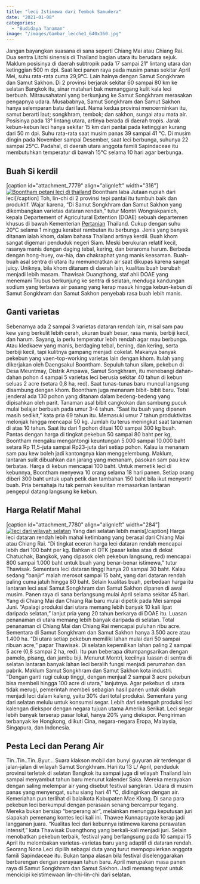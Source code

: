 ```yaml
---
title: "leci Istimewa dari Tembok Samudera"
date: "2021-01-08"
categories: 
  - "Budidaya Tanaman"
image: "/images/Gambar_lecche1_640x360.jpg"
---
```


Jangan bayangkan suasana di sana seperti Chiang Mai atau Chiang Rai. Dua sentra Litchi sinensis di Thailand bagian utara itu berudara sejuk. Maklum posisinya di daerah subtropik pada 17 sampai 21° lintang utara dan ketinggian 500 m dpi. Saat leci panen raya pada musim panas sekitar April Mei, suhu rata-rata cuma 29,9°C. Lain halnya dengan Samut Songkhram dan Samut Sakhon. Di 2 provinsi berjarak sekitar 60 sampai 80 km ke selatan Bangkok itu, sinar matahari bak memanggang kulit kala leci berbuah. Mitrausahatani yang berkunjung ke Samut Songkhram merasakan pengapnya udara. Musababnya, Samut Songkhram dan Samut Sakhon hanya selemparan batu dari laut. Nama kedua provinsi mencerminkan itu, samut berarti laut; songkhram, tembok; dan sakhon, sungai atau mata air. Posisinya pada 13° lintang utara, artinya berada di daerah tropis. Jarak kebun-kebun leci hanya sekitar 15 km dari pantai pada ketinggian kurang dari 50 m dpi. Suhu rata-rata saat musim panas 39 sampai 41 °C. Di musim dingin pada November sampai Desember, saat leci berbunga, suhunya 22 sampai 25°C. Padahal, di daerah utara anggota famili Sapindaceae itu membutuhkan temperatur di bawah 15°C selama 10 hari agar berbunga.

## Buah Si kerdil

\[caption id="attachment\_7779" align="alignleft" width="316"\][![Boontham petani leci di thailand](/images/Gambar_leci_1024x678.jpg)](http://localhost/mitra/wp-content/uploads/2021/01/Gambar_leci_1024x678.jpg) Boontham laba Jutaan rupiah dari leci\[/caption\] Toh, lin-chi di 2 provinsi tepi pantai itu tumbuh baik dan produktif. Wajar karena, “Di Samut Songkhram dan Samut Sakhon yang dikembangkan varietas dataran rendah,” tutur Montri Wongrakpanich, kepala Departement of Agricultural Extention (DOAE) sebuah departemen khusus di bawah Kementerian [Pertanian](http://localhost/mitra/pertanian "Pertanian") Thailand. Cukup dengan suhu 20°C selama 1 minggu kerabat rambutan itu berbunga. Jenis yang banyak ditanam ialah khom, dalam bahasa Thailand artinya kerdil. Buah khom sangat digemari penduduk negeri Siam. Meski berukuran relatif kecil, rasanya manis dengan daging tebal, kering, dan beraroma harum. Berbeda dengan hong-huey, ow-hia, dan chakraphat yang manis keasaman. Buah-buah asal sentra di utara itu memuncratkan air saat dikupas karena sangat juicy. Uniknya, bila khom ditanam di daerah lain, kualitas buah berubah menjadi lebih masam. Thawisak Duangthong, staf ahli DOAE yang menemani Trubus berkunjung ke sentra di selatan, menduga kandungan sodium yang terbawa air pasang yang kerap masuk hingga kebun-kebun di Samut Songkhram dan Samut Sakhon penyebab rasa buah lebih manis.

## Ganti varietas

Sebenarnya ada 2 sampai 3 varietas dataran rendah lain, misal sam pau kew yang berkulit lebih cerah, ukuran buah besar, rasa manis, berbiji kecil, dan harum. Sayang, ia perlu temperatur lebih rendah agar mau berbunga. Atau kledkaew yang manis, berdaging tebal, bening, dan kering, serta berbiji kecil, tapi kulitnya gampang menjadi cokelat. Makanya banyak pekebun yang vaen-top-working varietas lain dengan khom. Itulah yang dikerjakan oleh Daengsakul Boontham. Sepuluh tahun silam, pekebun di Desa Meuntmay, Distrik Ampawa, Samut Songkhram, itu menebangi dahan-dahan pohon 4 sampai 5 varietas leci berusia sekitar 40 tahun di kebun seluas 2 acre (setara 0,8 ha, red). Saat tunas-tunas baru muncul langsung disambung dengan khom. Boontham juga menanam bibit- bibit baru. Total jenderal ada 130 pohon yang ditanam dalam bedeng-bedeng yang dipisahkan oleh parit. Tanaman asal bibit cangkokan dan sambung pucuk mulai belajar berbuah pada umur 3-4 tahun. “Saat itu buah yang dipanen masih sedikit,” kata pria 69 tahun itu. Memasuki umur 7 tahun produktivitas melonjak hingga mencapai 50 kg. Jumlah itu terus meningkat saat tanaman di atas 10 tahun. Saat itu dari 1 pohon dituai 100 sampai 300 kg buah. Pantas dengan harga di tingkat pekebun 50 sampai 80 baht per kg, Boontham mengaku mengantongi keuntungan 5.000 sampai 10.000 baht setara Rp 11,5-juta sampai Rp23-juta dari setiap pohon. Kalau ia menanam sam pau kew boleh jadi kantongnya kian menggelembung. Maklum, lantaran sulit dibuahkan dan jarang yang menanam, pasokan sam pau kew terbatas. Harga di kebun mencapai 100 baht. Untuk memetik leci di kebunnya, Boontham menyewa 10 orang selama 18 hari panen. Setiap orang diberi 300 baht untuk upah petik dan tambahan 150 baht bila ikut menyortir buah. Pria bersahaja itu tak pernah kesulitan memasarkan lantaran pengepul datang langsung ke kebun.

## Harga Relatif Mahal

\[caption id="attachment\_7780" align="alignleft" width="284"\][![leci dari wilayah selatan](/images/Gambar_lecche_640x360.jpg)](http://localhost/mitra/wp-content/uploads/2021/01/Gambar_lecche_640x360.jpg) Yang dari selatan lebih manis\[/caption\] Harga leci dataran rendah lebih mahal ketimbang yang berasal dari Chiang Mai atau Chiang Rai. “Di tingkat eceran harga leci dataran rendah mencapai lebih dari 100 baht per kg. Bahkan di OTK (pasar kelas atas di dekat Chatuchak, Bangkok, yang dipasok oleh pekebun langsung, red) mencapai 800 sampai 1.000 baht untuk buah yang benar-benar istimewa,” tutur Thawisak. Sementara leci dataran tinggi hanya 20 sampai 30 baht. Kalau sedang “banjir” malah merosot sampai 15 baht, yang dari dataran rendah paling cuma jatuh hingga 80 baht. Selain kualitas buah, perbedaan harga itu lantaran leci asal Samut Songkhram dan Samut Sakhon dipanen di awal musim. Panen raya di sana berlangsung mulai April selama sekitar 45 hari. Yang di Chiang Mai dan Chiang Rai baru mulai dipetik pada Mei sampai Juni. “Apalagi produksi dari utara memang lebih banyak 10 kali lipat daripada selatan,” lanjut pria yang 20 tahun berkarya di DOAE itu. Luasan penanaman di utara memang lebih banyak daripada di selatan. Total penanaman di Chiang Mai dan Chiang Rai mencapai puluhan ribu acre. Sementara di Samut Songkhram dan Samut Sakhon hanya 3.500 acre atau 1.400 ha. “Di utara setiap pekebun memiliki lahan mulai dari 50 sampai ribuan acre,” papar Thawisak. Di selatan kepemilikan lahan paling 2 sampai 5 acre (0,8 sampai 2 ha, red). Itu pun beberapa ditumpangsarikan dengan pamelo, pisang, dan jambu biji. Menurut Montri, kecilnya luasan di sentra di selatan lantaran banyak lahan leci beralih fungsi menjadi perumahan dan pabrik. Maklum Samut Songkhram dan Samut Sakhon kota industri. “Dengan ganti rugi cukup tinggi, dengan menjual 2 sampai 3 acre pekebun bisa membeli hingga 100 acre di utara,” lanjutnya. Agar pekebun di utara tidak merugi, pemerintah membeli sebagian hasil panen untuk diolah menjadi leci dalam kaleng, yaitu 30% dari total produksi. Sementara yang dari selatan melulu untuk konsumsi segar. Lebih dari setengah produksi leci kalengan diekspor dengan negara tujuan utama Amerika Serikat. Leci segar lebih banyak terserap pasar lokal, hanya 20% yang diekspor. Pengiriman terbanyak ke Hongkong, diikuti Cina, negara-negara Eropa, Malaysia, Singapura, dan Indonesia.

## Pesta Leci dan Perang Air

Tin..Tin..Tin..Byur... Suara klakson mobil dan bunyi guyuran air terdengar di jalan-jalan di wilayah Samut Songkhram. Hari itu 13 L/ April, penduduk provinsi terletak di selatan Bangkok itu sampai juga di wilayah Thailand lain sampai menyambut tahun baru menurut kalender Saka. Mereka merayakan dengan saling melempar air yang disebut festival sangkran. Udara di musim panas yang menyengat, suhu siang hari 41 °C, didinginkan dengan air. Kemeriahan pun terlihat di balaikota Kabupaten Mae Klong. Di sana para pekebun leci berkumpul dengan perasaan senang bercampur tegang. Mereka bukan bersiap “berperang air”, melainkan menunggu keputusan juri siapakah pemenang kontes leci kali ini. Thawee Kunnaprayote kerap jadi langganan juara. “Kualitas leci dari kebunnya istimewa karena perawatan intensif,” kata Thawisak Duangthong yang berkali-kali menjadi juri. Selain menobatkan pekebun terbaik, festival yang berlangsung pada 10 sampai 15 April itu melombakan varietas-varietas baru yang adaptif di dataran rendah. Seorang Nona Leci dipilih sebagai duta yang turut mempopulerkan anggota famili Sapindaceae itu. Bukan tanpa alasan bila festival diselenggarakan berbarengan dengan perayaan tahun baru. April merupakan masa panen raya di Samut Songkhram dan Samut Sakhon. Jadi memang tepat untuk mencicipi keistimewaan lin-chi-lin-chi dari selatan.
